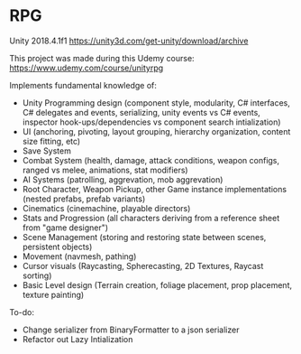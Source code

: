 # RPG

Unity 2018.4.1f1
https://unity3d.com/get-unity/download/archive

This project was made during this Udemy course: https://www.udemy.com/course/unityrpg

Implements fundamental knowledge of:
- Unity Programming design (component style, modularity, C# interfaces, C# delegates and events, serializing, unity events vs C# events, inspector hook-ups/dependencies vs component search intialization)
- UI (anchoring, pivoting, layout grouping, hierarchy organization, content size fitting, etc)
- Save System
- Combat System (health, damage, attack conditions, weapon configs, ranged vs melee, animations, stat modifiers)
- AI Systems (patrolling, aggrevation, mob aggrevation)
- Root Character, Weapon Pickup, other Game instance implementations (nested prefabs, prefab variants)
- Cinematics (cinemachine, playable directors)
- Stats and Progression (all characters deriving from a reference sheet from "game designer")
- Scene Management (storing and restoring state between scenes, persistent objects)
- Movement (navmesh, pathing)
- Cursor visuals (Raycasting, Spherecasting, 2D Textures, Raycast sorting)
- Basic Level design (Terrain creation, foliage placement, prop placement, texture painting)

To-do:
- Change serializer from BinaryFormatter to a json serializer
- Refactor out Lazy Intialization
